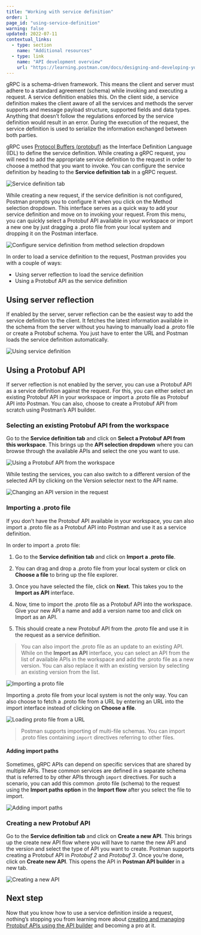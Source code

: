 ```yaml
---
title: "Working with service definition"
order: 1
page_id: "using-service-definition"
warning: false
updated: 2022-07-11
contextual_links:
  - type: section
    name: "Additional resources"
  - type: link
    name: "API development overview"
    url: "https://learning.postman.com/docs/designing-and-developing-your-api/the-api-workflow/"
---
```


gRPC is a schema-driven framework. This means the client and server must adhere to a standard agreement (schema) while invoking and executing a request. A service definition enables this. On the client side, a service definition makes the client aware of all the services and methods the server supports and message payload structure, supported fields and data types. Anything that doesn’t follow the regulations enforced by the service definition would result in an error. During the execution of the request, the service definition is used to serialize the information exchanged between both parties.

gRPC uses [Protocol Buffers (protobuf)](https://developers.google.com/protocol-buffers/docs/overview) as the Interface Definition Language (IDL) to define the service definition. While creating a gRPC request, you will need to add the appropriate service definition to the request in order to choose a method that you want to invoke. You can configure the service definition by heading to the **Service definition tab** in a gRPC request.

<img src="https://assets.postman.com/postman-labs-docs/grpc-docs/using-service-definition/service-definition-tab.jpeg" alt="Service definition tab">

While creating a new request, if the service definition is not configured, Postman prompts you to configure it when you click on the Method selection dropdown. This interface serves as a quick way to add your service definition and move on to invoking your request. From this menu, you can quickly select a Protobuf API available in your workspace or import a new one by just dragging a .proto file from your local system and dropping it on the Postman interface.

<img src="https://assets.postman.com/postman-labs-docs/grpc-docs/using-service-definition/method-selection-dropdown.jpeg" alt="Configure service definition from method selection dropdown">

In order to load a service definition to the request, Postman provides you with a couple of ways:

- Using server reflection to load the service definition
- Using a Protobuf API as the service definition

## Using server reflection

If enabled by the server, server reflection can be the easiest way to add the service definition to the client. It fetches the latest information available in the schema from the server without you having to manually load a .proto file or create a Protobuf schema. You just have to enter the URL and Postman loads the service definition automatically.

<img src="https://assets.postman.com/postman-labs-docs/grpc-docs/using-service-definition/using-server-reflection.gif" alt="Using service definition">

## Using a Protobuf API

If server reflection is not enabled by the server, you can use a Protobuf API as a service definition against the request. For this, you can either select an existing Protobuf API in your workspace or import a .proto file as Protobuf API into Postman. You can also, choose to create a Protobuf API from scratch using Postman’s API builder.

### Selecting an existing Protobuf API from the workspace

Go to the **Service definition tab** and click on **Select a Protobuf API from this workspace**. This brings up the **API selection dropdown** where you can browse through the available APIs and select the one you want to use.

<img src="https://assets.postman.com/postman-labs-docs/grpc-docs/using-service-definition/using-api-from-workspace.gif" alt="Using a Protobuf API from the workspace">

While testing the services, you can also switch to a different version of the selected API by clicking on the Version selector next to the API name.

<img src="https://assets.postman.com/postman-labs-docs/grpc-docs/using-service-definition/version-selector.jpeg" alt="Changing an API version in the request">

### Importing a .proto file

If you don’t have the Protobuf API available in your workspace, you can also import a .proto file as a Protobuf API into Postman and use it as a service definition.

In order to import a .proto file:

1. Go to the **Service definition tab** and click on **Import a .proto file**.

1. You can drag and drop a .proto file from your local system or click on **Choose a file** to bring up the file explorer.

1. Once you have selected the file, click on **Next**. This takes you to the **Import as API** interface.

1. Now, time to import the .proto file as a Protobuf API into the workspace. Give your new API a name and add a version name too and click on Import as an API.

1. This should create a new Protobuf API from the .proto file and use it in the request as a service definition.

> You can also import the .proto file as an update to an existing API. While on the **Import as API** interface, you can select an API from the list of available APIs in the workspace and add the .proto file as a new version. You can also replace it with an existing version by selecting an existing version from the list.

<img src="https://assets.postman.com/postman-labs-docs/grpc-docs/using-service-definition/import-proto-file.gif" alt="Importing a proto file">

Importing a .proto file from your local system is not the only way. You can also choose to fetch a .proto file from a URL by entering an URL into the import interface instead of clicking on **Choose a file**.

<img src="https://assets.postman.com/postman-labs-docs/grpc-docs/using-service-definition/load-from-url.jpeg" alt="Loading proto file from a URL">

> Postman supports importing of multi-file schemas. You can import .proto files containing `import` directives referring to other files.

#### Adding import paths

Sometimes, gRPC APIs can depend on specific services that are shared by multiple APIs. These common services are defined in a separate schema that is referred to by other APIs through `import` directives.  For such a scenario, you can add this common .proto file (schema) to the request using the **Import paths option** in the **Import flow** after you select the file to import.

<img src="https://assets.postman.com/postman-labs-docs/grpc-docs/using-service-definition/adding-import-paths.gif" alt="Adding import paths">

### Creating a new Protobuf API

Go to the **Service definition tab** and click on **Create a new API**. This brings up the create new API flow where you will have to name the new API and the version and select the type of API you want to create. Postman supports creating a Protobuf API in _Protobuf 2_ and _Protobuf 3_. Once you’re done, click on **Create new API**. This opens the API in **Postman API builder** in a new tab.

<img src="https://assets.postman.com/postman-labs-docs/grpc-docs/using-service-definition/create-new-api.jpeg" alt="Creating a new API">

## Next step

Now that you know how to use a service definition inside a request, nothing’s stopping you from learning more about [creating and managing Protobuf APIs using the API builder](https://learning.postman.com/docs/designing-and-developing-your-api/the-api-workflow/) and becoming a pro at it.
